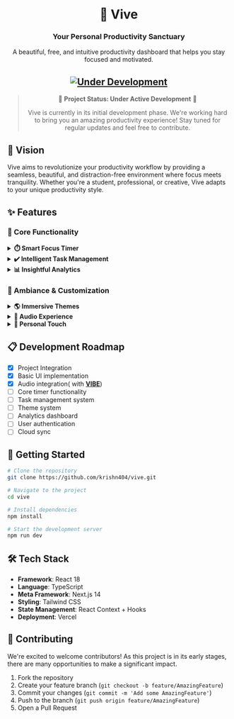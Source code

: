 <div align="center">

# 🌟 Vive

### Your Personal Productivity Sanctuary

A beautiful, free, and intuitive productivity dashboard that helps you stay focused and motivated.

[![Under Development](https://img.shields.io/badge/Status-Under%20Development-yellow.svg)](https://github.com/krishn404/vive)
---

> 🚧 **Project Status: Under Active Development** 🚧
>
> Vive is currently in its initial development phase. We're working hard to bring you an amazing productivity experience!
> Stay tuned for regular updates and feel free to contribute.
>


</div>

## 🎯 Vision

Vive aims to revolutionize your productivity workflow by providing a seamless, beautiful, and distraction-free environment where focus meets tranquility. Whether you're a student, professional, or creative, Vive adapts to your unique productivity style.

## ✨ Features

### 🎯 Core Functionality

<details>
<summary><b>⏱️ Smart Focus Timer</b></summary>

- **Pomodoro Mode**: Traditional 25/5 minute work/break intervals
- **Custom Timer**: Set your own countdown duration
- **Stopwatch**: Track open-ended focus sessions
- **Picture-in-Picture Support**: Stay focused while multitasking
</details>

<details>
<summary><b>✔️ Intelligent Task Management</b></summary>

- **Priority-Based To-Dos**: Focus on what matters most
- **Drag & Drop**: Easily reorder your tasks
- **Progress Tracking**: Watch your productivity grow
</details>

<details>
<summary><b>📊 Insightful Analytics</b></summary>

- **Daily Statistics**: Track your focus sessions
- **Weekly Reports**: Analyze your productivity patterns
- **Monthly Overview**: Monitor long-term progress
</details>

### 🎨 Ambiance & Customization

<details>
<summary><b>🌎 Immersive Themes</b></summary>

- Breathtaking worldwide destinations
- Minimalist focus modes
- Dynamic day/night transitions
</details>

<details>
<summary><b>🎵 Audio Experience</b></summary>

- **Ambient Sounds**: Rain, waves, coffee shop, and more
- **Layered Audio**: Create your perfect sound mix
- **Music Integration**: Compatible with major streaming services
  - Spotify
  - Apple Music
  - YouTube Music
</details>

<details>
<summary><b>🎨 Personal Touch</b></summary>

- **Smart Greetings**: Personalized messages throughout your day
- **Custom Quotes**: Daily motivation and mindfulness prompts
- **Alert Customization**: Choose from various notification sounds
</details>

## 📋 Development Roadmap

- [x] Project Integration
- [x] Basic UI implementation
- [x] Audio integration( with [**VIBE**](https://getvibe.in/))
- [ ] Core timer functionality
- [ ] Task management system
- [ ] Theme system
- [ ] Analytics dashboard
- [ ] User authentication
- [ ] Cloud sync

## 🚀 Getting Started

```bash
# Clone the repository
git clone https://github.com/krishn404/vive.git

# Navigate to the project
cd vive

# Install dependencies
npm install

# Start the development server
npm run dev
```

## 🛠️ Tech Stack

</div>

- **Framework**: React 18
- **Language**: TypeScript
- **Meta Framework**: Next.js 14
- **Styling**: Tailwind CSS
- **State Management**: React Context + Hooks
- **Deployment**: Vercel

## 🤝 Contributing

We're excited to welcome contributors! As this project is in its early stages, there are many opportunities to make a significant impact.

1. Fork the repository
2. Create your feature branch (`git checkout -b feature/AmazingFeature`)
3. Commit your changes (`git commit -m 'Add some AmazingFeature'`)
4. Push to the branch (`git push origin feature/AmazingFeature`)
5. Open a Pull Request

